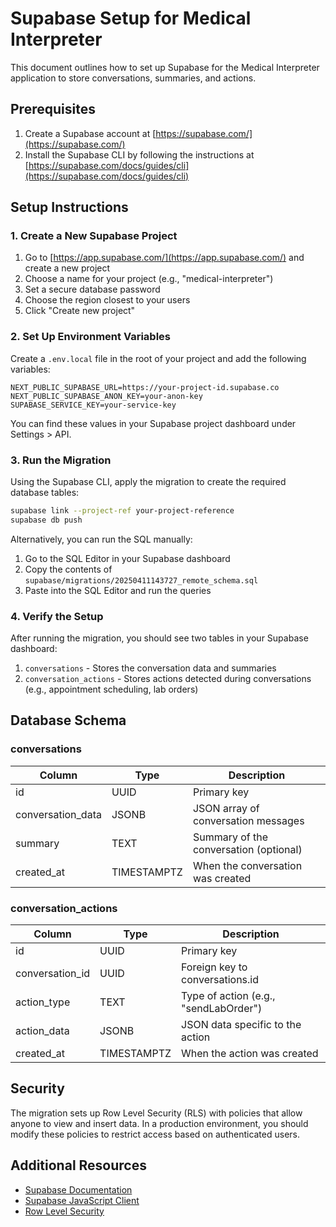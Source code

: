 # Supabase Setup for Medical Interpreter

This document outlines how to set up Supabase for the Medical Interpreter application to store conversations, summaries, and actions.

## Prerequisites

1. Create a Supabase account at [https://supabase.com/](https://supabase.com/)
2. Install the Supabase CLI by following the instructions at [https://supabase.com/docs/guides/cli](https://supabase.com/docs/guides/cli)

## Setup Instructions

### 1. Create a New Supabase Project

1. Go to [https://app.supabase.com/](https://app.supabase.com/) and create a new project
2. Choose a name for your project (e.g., "medical-interpreter")
3. Set a secure database password
4. Choose the region closest to your users
5. Click "Create new project"

### 2. Set Up Environment Variables

Create a `.env.local` file in the root of your project and add the following variables:

```
NEXT_PUBLIC_SUPABASE_URL=https://your-project-id.supabase.co
NEXT_PUBLIC_SUPABASE_ANON_KEY=your-anon-key
SUPABASE_SERVICE_KEY=your-service-key
```

You can find these values in your Supabase project dashboard under Settings > API.

### 3. Run the Migration

Using the Supabase CLI, apply the migration to create the required database tables:

```bash
supabase link --project-ref your-project-reference
supabase db push
```

Alternatively, you can run the SQL manually:

1. Go to the SQL Editor in your Supabase dashboard
2. Copy the contents of `supabase/migrations/20250411143727_remote_schema.sql`
3. Paste into the SQL Editor and run the queries

### 4. Verify the Setup

After running the migration, you should see two tables in your Supabase dashboard:

1. `conversations` - Stores the conversation data and summaries
2. `conversation_actions` - Stores actions detected during conversations (e.g., appointment scheduling, lab orders)

## Database Schema

### conversations

| Column            | Type        | Description                            |
| ----------------- | ----------- | -------------------------------------- |
| id                | UUID        | Primary key                            |
| conversation_data | JSONB       | JSON array of conversation messages    |
| summary           | TEXT        | Summary of the conversation (optional) |
| created_at        | TIMESTAMPTZ | When the conversation was created      |

### conversation_actions

| Column          | Type        | Description                           |
| --------------- | ----------- | ------------------------------------- |
| id              | UUID        | Primary key                           |
| conversation_id | UUID        | Foreign key to conversations.id       |
| action_type     | TEXT        | Type of action (e.g., "sendLabOrder") |
| action_data     | JSONB       | JSON data specific to the action      |
| created_at      | TIMESTAMPTZ | When the action was created           |

## Security

The migration sets up Row Level Security (RLS) with policies that allow anyone to view and insert data. In a production environment, you should modify these policies to restrict access based on authenticated users.

## Additional Resources

- [Supabase Documentation](https://supabase.com/docs)
- [Supabase JavaScript Client](https://supabase.com/docs/reference/javascript/introduction)
- [Row Level Security](https://supabase.com/docs/guides/auth/row-level-security)
